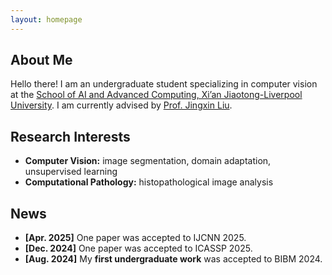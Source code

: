```yaml
---
layout: homepage
---
```


## About Me

Hello there! I am an undergraduate student specializing in computer vision at the [School of AI and Advanced Computing, Xi’an Jiaotong-Liverpool University](https://www.xjtlu.edu.cn/en/). I am currently advised by [Prof. Jingxin Liu](https://scholar.google.com/citations?user=C0X90VsAAAAJ&hl=en).  

## Research Interests

- **Computer Vision:** image segmentation, domain adaptation, unsupervised learning  
- **Computational Pathology:** histopathological image analysis 

## News

- **[Apr. 2025]** One paper was accepted to IJCNN 2025.  
- **[Dec. 2024]** One paper was accepted to ICASSP 2025.  
- **[Aug. 2024]** My **first undergraduate work** was accepted to BIBM 2024.

 
